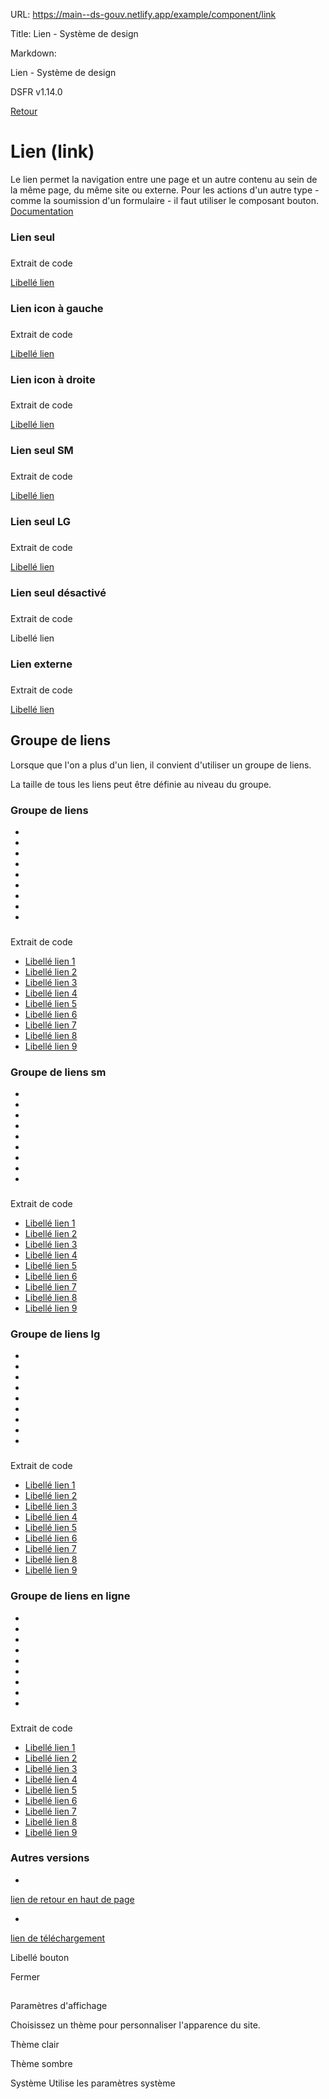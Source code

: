URL:
https://main--ds-gouv.netlify.app/example/component/link

Title:
Lien - Système de design

Markdown:

Lien - Système de design


DSFR v1.14.0


[Retour](../)


# Lien (link)


Le lien permet la navigation entre une page et un autre contenu au sein de la même page, du même site ou externe. Pour les actions d'un autre type - comme la soumission d'un formulaire - il faut utiliser le composant bouton.
[Documentation](https://www.systeme-de-design.gouv.fr/elements-d-interface/composants/lien)


### Lien seul


###
Extrait de code


<a id="link-4218" href="#" class="fr-link">Libellé lien</a>


### Lien icon à gauche


###
Extrait de code


<a id="link-4221" href="#" class="fr-link fr-icon-arrow-left-line fr-link--icon-left">Libellé lien</a>


### Lien icon à droite


###
Extrait de code


<a id="link-4224" href="#" class="fr-link fr-icon-arrow-right-line fr-link--icon-right">Libellé lien</a>


### Lien seul SM


###
Extrait de code


<a id="link-4227" href="#" class="fr-link fr-link--sm">Libellé lien</a>


### Lien seul LG


###
Extrait de code


<a id="link-4230" href="#" class="fr-link fr-link--lg">Libellé lien</a>


### Lien seul désactivé


###
Extrait de code


<a id="link-4233" aria-disabled="true" role="link" class="fr-link">Libellé lien</a>


### Lien externe


###
Extrait de code


<a id="link-4236" href="#" target="_blank" rel="noopener external" class="fr-link">Libellé lien</a>


## Groupe de liens


Lorsque que l'on a plus d'un lien, il convient d'utiliser un groupe de liens.

La taille de tous les liens peut être définie au niveau du groupe.


### Groupe de liens


-


-


-


-


-


-


-


-


-


###
Extrait de code


<ul class="fr-links-group">
<li>
<a id="link-4247" href="#" class="fr-link">Libellé lien 1</a>
</li>
<li>
<a id="link-4248" href="#" class="fr-link fr-icon-arrow-left-line fr-link--icon-left">Libellé lien 2</a>
</li>
<li>
<a id="link-4249" href="#" class="fr-link fr-icon-arrow-right-line fr-link--icon-right">Libellé lien 3</a>
</li>
<li>
<a id="link-4250" href="#" class="fr-link fr-icon-arrow-right-line fr-link--icon-right">Libellé lien 4</a>
</li>
<li>
<a id="link-4251" href="#" class="fr-link fr-icon-arrow-left-line fr-link--icon-left">Libellé lien 5</a>
</li>
<li>
<a id="link-4252" href="#" class="fr-link fr-icon-arrow-right-line fr-link--icon-right">Libellé lien 6</a>
</li>
<li>
<a id="link-4253" href="#" class="fr-link fr-icon-arrow-right-line fr-link--icon-right">Libellé lien 7</a>
</li>
<li>
<a id="link-4254" href="#" class="fr-link fr-icon-arrow-left-line fr-link--icon-left">Libellé lien 8</a>
</li>
<li>
<a id="link-4255" href="#" class="fr-link fr-icon-arrow-right-line fr-link--icon-right">Libellé lien 9</a>
</li>
</ul>


### Groupe de liens sm


-


-


-


-


-


-


-


-


-


###
Extrait de code


<ul class="fr-links-group fr-links-group--sm">
<li>
<a id="link-4266" href="#" class="fr-link">Libellé lien 1</a>
</li>
<li>
<a id="link-4267" href="#" class="fr-link fr-icon-arrow-left-line fr-link--icon-left">Libellé lien 2</a>
</li>
<li>
<a id="link-4268" href="#" class="fr-link fr-icon-arrow-right-line fr-link--icon-right">Libellé lien 3</a>
</li>
<li>
<a id="link-4269" href="#" class="fr-link fr-icon-arrow-right-line fr-link--icon-right">Libellé lien 4</a>
</li>
<li>
<a id="link-4270" href="#" class="fr-link fr-icon-arrow-left-line fr-link--icon-left">Libellé lien 5</a>
</li>
<li>
<a id="link-4271" href="#" class="fr-link fr-icon-arrow-right-line fr-link--icon-right">Libellé lien 6</a>
</li>
<li>
<a id="link-4272" href="#" class="fr-link fr-icon-arrow-right-line fr-link--icon-right">Libellé lien 7</a>
</li>
<li>
<a id="link-4273" href="#" class="fr-link fr-icon-arrow-left-line fr-link--icon-left">Libellé lien 8</a>
</li>
<li>
<a id="link-4274" href="#" class="fr-link fr-icon-arrow-right-line fr-link--icon-right">Libellé lien 9</a>
</li>
</ul>


### Groupe de liens lg


-


-


-


-


-


-


-


-


-


###
Extrait de code


<ul class="fr-links-group fr-links-group--lg">
<li>
<a id="link-4285" href="#" class="fr-link">Libellé lien 1</a>
</li>
<li>
<a id="link-4286" href="#" class="fr-link fr-icon-arrow-left-line fr-link--icon-left">Libellé lien 2</a>
</li>
<li>
<a id="link-4287" href="#" class="fr-link fr-icon-arrow-right-line fr-link--icon-right">Libellé lien 3</a>
</li>
<li>
<a id="link-4288" href="#" class="fr-link fr-icon-arrow-right-line fr-link--icon-right">Libellé lien 4</a>
</li>
<li>
<a id="link-4289" href="#" class="fr-link fr-icon-arrow-left-line fr-link--icon-left">Libellé lien 5</a>
</li>
<li>
<a id="link-4290" href="#" class="fr-link fr-icon-arrow-right-line fr-link--icon-right">Libellé lien 6</a>
</li>
<li>
<a id="link-4291" href="#" class="fr-link fr-icon-arrow-right-line fr-link--icon-right">Libellé lien 7</a>
</li>
<li>
<a id="link-4292" href="#" class="fr-link fr-icon-arrow-left-line fr-link--icon-left">Libellé lien 8</a>
</li>
<li>
<a id="link-4293" href="#" class="fr-link fr-icon-arrow-right-line fr-link--icon-right">Libellé lien 9</a>
</li>
</ul>


### Groupe de liens en ligne


-


-


-


-


-


-


-


-


-


###
Extrait de code


<ul class="fr-links-group fr-links-group--inline">
<li>
<a id="link-4304" href="#" class="fr-link">Libellé lien 1</a>
</li>
<li>
<a id="link-4305" href="#" class="fr-link fr-icon-arrow-left-line fr-link--icon-left">Libellé lien 2</a>
</li>
<li>
<a id="link-4306" href="#" class="fr-link fr-icon-arrow-right-line fr-link--icon-right">Libellé lien 3</a>
</li>
<li>
<a id="link-4307" href="#" class="fr-link fr-icon-arrow-right-line fr-link--icon-right">Libellé lien 4</a>
</li>
<li>
<a id="link-4308" href="#" class="fr-link fr-icon-arrow-left-line fr-link--icon-left">Libellé lien 5</a>
</li>
<li>
<a id="link-4309" href="#" class="fr-link fr-icon-arrow-right-line fr-link--icon-right">Libellé lien 6</a>
</li>
<li>
<a id="link-4310" href="#" class="fr-link fr-icon-arrow-right-line fr-link--icon-right">Libellé lien 7</a>
</li>
<li>
<a id="link-4311" href="#" class="fr-link fr-icon-arrow-left-line fr-link--icon-left">Libellé lien 8</a>
</li>
<li>
<a id="link-4312" href="#" class="fr-link fr-icon-arrow-right-line fr-link--icon-right">Libellé lien 9</a>
</li>
</ul>


### Autres versions


-
[lien de retour en haut de page](back-to-top)


-
[lien de téléchargement](download)


Libellé bouton


Fermer


##
Paramètres d'affichage


Choisissez un thème pour personnaliser l'apparence du site.


Thème clair


Thème sombre


Système
Utilise les paramètres système
